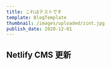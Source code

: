 ```yaml
---
title: これはテストです
template: BlogTemplate
thumbnail: /images/uploaded/zint.jpg
publish_date: 2020-12-01
---
```

## Netlify CMS 更新